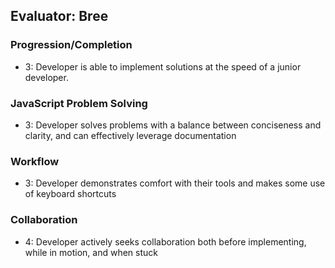 ## Evaluator: Bree

### Progression/Completion
* 3: Developer is able to implement solutions at the speed of a junior developer.

### JavaScript Problem Solving
* 3: Developer solves problems with a balance between conciseness and clarity, and can effectively leverage documentation

### Workflow
* 3: Developer demonstrates comfort with their tools and makes some use of keyboard shortcuts

### Collaboration
* 4: Developer actively seeks collaboration both before implementing, while in motion, and when stuck

